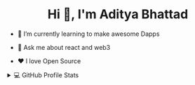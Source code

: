 <h1 align="center">Hi 👋, I'm Aditya Bhattad</h1>


- 🌱 I’m currently learning to make awesome Dapps

- 💬 Ask me about react and web3

- ❤️ I love Open Source



<details> 
  <summary>💻 GitHub Profile Stats</summary>
  <div>
  <samp>
    <h2 align="center"> Github stats </h2>
      <br/>
    <details open>
  <summary><h3>Languages</h3></summary>
            <p align="center">
                <a href="https://github.com/adityabhattad2021/">
                  <img src="https://github-readme-stats.vercel.app/api/top-langs/?username=adityabhattad2021&langs_count=6&theme=vue&layout=compact&hide_border=true"
                  alt="adityabhattad2021 :: overall Top Languages " /></a>
              </p>
        
</details>
    <details open>
  <summary><h3>stasistic</h3></summary>
        <p align="center">
          <a href="https://github.com/adityabhattad2021/">
          <img width="49.5%" src="https://github-readme-stats.vercel.app/api?username=adityabhattad2021&show_icons=true&theme=tokyonight&hide_border=true" />
          <img width="49.5%" src="https://github-readme-streak-stats.herokuapp.com/?user=adityabhattad2021&theme=tokyonight&hide_border=true" />
          </a>
       </p>
     <br>
     </samp>
  </div>    
</details>

